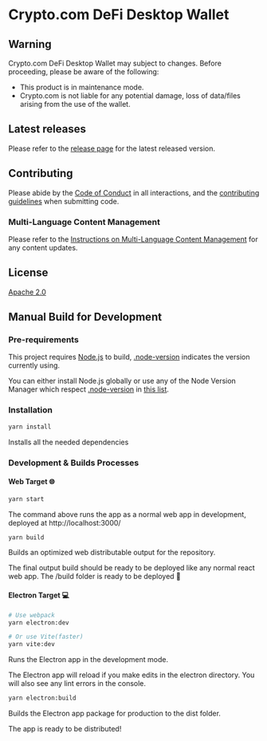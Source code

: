 # Crypto.com DeFi Desktop Wallet

## Warning
Crypto.com DeFi Desktop Wallet may subject to changes. Before proceeding, please be aware of the following:

- This product is in maintenance mode.
- Crypto.com is not liable for any potential damage, loss of data/files arising from the use of the wallet.

## Latest releases

Please refer to the [release page](https://github.com/crypto-com/chain-desktop-wallet/releases) for the latest released version.

## Contributing
Please abide by the [Code of Conduct](./CODE_OF_CONDUCT.md) in all interactions, and the [contributing guidelines](./CONTRIBUTING.md) when submitting code.

### Multi-Language Content Management
Please refer to the [Instructions on Multi-Language Content Management](./CONTENT_MANAGEMENT.md) for any content updates. 

## License
[Apache 2.0](./LICENSE)

## Manual Build for Development

### Pre-requirements

This project requires [Node.js](https://nodejs.org/) to build, [.node-version](./.node-version) indicates the version currently using. 

You can either install Node.js globally or use any of the Node Version Manager which respect [.node-version](./.node-version) in [this list](https://github.com/shadowspawn/node-version-usage).

### Installation

```sh
yarn install
```
Installs all the needed dependencies

### Development & Builds Processes

#### Web Target 🌐

```sh
yarn start
```
The command above runs the app as a normal web app in development, deployed at http://localhost:3000/

```sh
yarn build
```
Builds an optimized web distributable output for the repository.

The final output build should be ready to be deployed like any normal react web app. The /build folder is ready to be deployed 🚀


#### Electron Target 💻

```sh
# Use webpack
yarn electron:dev

# Or use Vite(faster)
yarn vite:dev
```
Runs the Electron app in the development mode.

The Electron app will reload if you make edits in the electron directory.
You will also see any lint errors in the console.


```sh
yarn electron:build
```
Builds the Electron app package for production to the dist folder.

The app is ready to be distributed!
